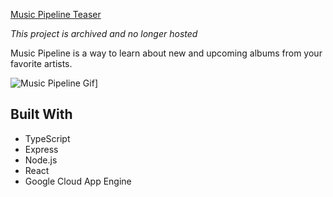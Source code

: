 [Music Pipeline Teaser](https://i.imgur.com/7G5Uxxm.jpg)

_This project is archived and no longer hosted_

Music Pipeline is a way to learn about new and upcoming albums from your
favorite artists.

![Music Pipeline Gif](https://s6.gifyu.com/images/ezgif.com-gif-makerc4fe4405d9090a2c.gif)]

## Built With

- TypeScript
- Express
- Node.js
- React
- Google Cloud App Engine
